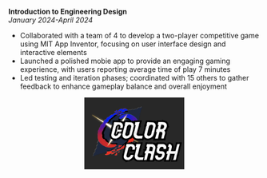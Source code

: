 **Introduction to Engineering Design**  
_January 2024-April 2024_  
* Collaborated with a team of 4 to develop a two-player competitive game using MIT App Inventor, focusing on user interface design and interactive elements
* Launched a polished mobie app to provide an engaging gaming experience, with users reporting average time of play 7 minutes
* Led testing and iteration phases; coordinated with 15 others to gather feedback to enhance gameplay balance and overall enjoyment
<img src="/assets/img/colorclash.png" alt="Color Clash Game Logo" style="display: block; margin:0 auto; width: 200px; height:auto;">
